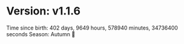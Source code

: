 # Version: v1.1.6
Time since birth: 402 days, 9649 hours, 578940 minutes, 34736400 seconds
Season: Autumn 🍁
